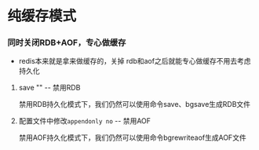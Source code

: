 # 纯缓存模式

### 同时关闭RDB+AOF，专心做缓存
- redis本来就是拿来做缓存的，关掉 rdb和aof之后就能专心做缓存不用去考虑持久化

1. save ""  -- 禁用RDB

   禁用RDB持久化模式下，我们仍然可以使用命令save、bgsave生成RDB文件

2. 配置文件中修改`appendonly no`  -- 禁用AOF

   禁用AOF持久化模式下，我们仍然可以使用命令bgrewriteaof生成AOF文件



